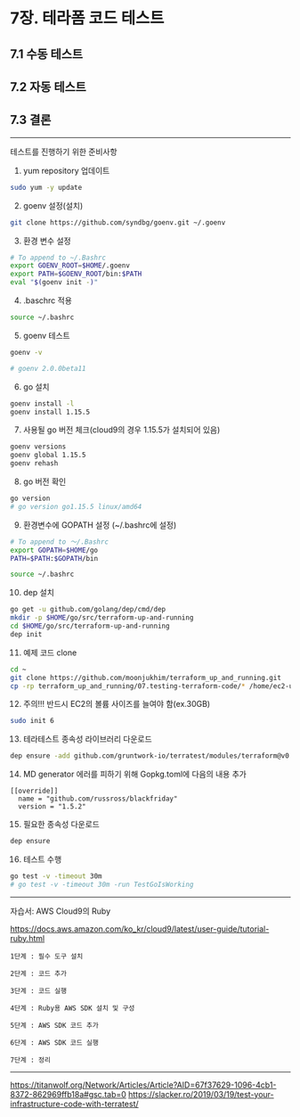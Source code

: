 # 7장. 테라폼 코드 테스트

## 7.1 수동 테스트

## 7.2 자동 테스트

## 7.3 결론

---

테스트를 진행하기 위한 준비사항

1. yum repository 업데이트

```bash
sudo yum -y update
```

2. goenv 설정(설치)

```bash
git clone https://github.com/syndbg/goenv.git ~/.goenv
```

3. 환경 변수 설정

```bash
# To append to ~/.Bashrc 
export GOENV_ROOT=$HOME/.goenv
export PATH=$GOENV_ROOT/bin:$PATH
eval "$(goenv init -)"
```

4. .baschrc 적용

```bash
source ~/.bashrc
```

5. goenv 테스트

```bash
goenv -v

# goenv 2.0.0beta11
```

6. go 설치

```bash
goenv install -l
goenv install 1.15.5
```

7. 사용될 go 버전 체크(cloud9의 경우 1.15.5가 설치되어 있음)

```bash
goenv versions
goenv global 1.15.5
goenv rehash
```

8. go 버전 확인

```bash
go version
# go version go1.15.5 linux/amd64
```

9. 환경변수에 GOPATH 설정 (~/.bashrc에 설정)

```bash
# To append to ～/.Bashrc 
export GOPATH=$HOME/go
PATH=$PATH:$GOPATH/bin
```

```bash
source ~/.bashrc
```

10. dep 설치

```bash
go get -u github.com/golang/dep/cmd/dep
mkdir -p $HOME/go/src/terraform-up-and-running
cd $HOME/go/src/terraform-up-and-running
dep init
```

11. 예제 코드 clone

```bash
cd ~
git clone https://github.com/moonjukhim/terraform_up_and_running.git
cp -rp terraform_up_and_running/07.testing-terraform-code/* /home/ec2-user/go/src/terraform-up-and-running/
```

12. 주의!!! 반드시 EC2의 볼륨 사이즈를 늘여야 함(ex.30GB)

```bash
sudo init 6
```

13. 테라테스트 종속성 라이브러리 다운로드

```bash
dep ensure -add github.com/gruntwork-io/terratest/modules/terraform@v0.15.9
```

14. MD generator 에러를 피하기 위해 Gopkg.toml에 다음의 내용 추가

```
[[override]]
  name = "github.com/russross/blackfriday"
  version = "1.5.2"
```

15. 필요한 종속성 다운로드

```bash
dep ensure
```

16. 테스트 수행

```bash
go test -v -timeout 30m
# go test -v -timeout 30m -run TestGoIsWorking
```

---

자습서: AWS Cloud9의 Ruby

https://docs.aws.amazon.com/ko_kr/cloud9/latest/user-guide/tutorial-ruby.html

    1단계 : 필수 도구 설치

    2단계 : 코드 추가

    3단계 : 코드 실행

    4단계 : Ruby용 AWS SDK 설치 및 구성

    5단계 : AWS SDK 코드 추가

    6단계 : AWS SDK 코드 실행

    7단계 : 정리

---


https://titanwolf.org/Network/Articles/Article?AID=67f37629-1096-4cb1-8372-862969ffb18a#gsc.tab=0
https://slacker.ro/2019/03/19/test-your-infrastructure-code-with-terratest/
